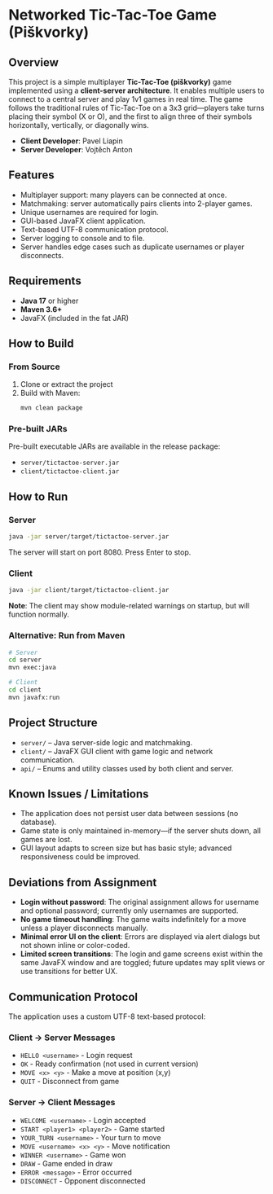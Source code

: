 # Networked Tic-Tac-Toe Game (Piškvorky)

## Overview

This project is a simple multiplayer **Tic-Tac-Toe (piškvorky)** game implemented using a **client-server architecture**. It enables multiple users to connect to a central server and play 1v1 games in real time. The game follows the traditional rules of Tic-Tac-Toe on a 3x3 grid—players take turns placing their symbol (X or O), and the first to align three of their symbols horizontally, vertically, or diagonally wins.

- **Client Developer**: Pavel Liapin
- **Server Developer**: Vojtěch Anton

## Features

- Multiplayer support: many players can be connected at once.
- Matchmaking: server automatically pairs clients into 2-player games.
- Unique usernames are required for login.
- GUI-based JavaFX client application.
- Text-based UTF-8 communication protocol.
- Server logging to console and to file.
- Server handles edge cases such as duplicate usernames or player disconnects.

## Requirements

- **Java 17** or higher
- **Maven 3.6+**
- JavaFX (included in the fat JAR)

## How to Build

### From Source

1. Clone or extract the project
2. Build with Maven:
   ```bash
   mvn clean package
   ```

### Pre-built JARs

Pre-built executable JARs are available in the release package:
- `server/tictactoe-server.jar`
- `client/tictactoe-client.jar`

## How to Run

### Server

```bash
java -jar server/target/tictactoe-server.jar
```

The server will start on port 8080. Press Enter to stop.

### Client

```bash
java -jar client/target/tictactoe-client.jar
```

**Note**: The client may show module-related warnings on startup, but will function normally.

### Alternative: Run from Maven

```bash
# Server
cd server
mvn exec:java

# Client
cd client
mvn javafx:run
```
## Project Structure

- `server/` – Java server-side logic and matchmaking.
- `client/` – JavaFX GUI client with game logic and network communication.
- `api/` – Enums and utility classes used by both client and server.

## Known Issues / Limitations

- The application does not persist user data between sessions (no database).
- Game state is only maintained in-memory—if the server shuts down, all games are lost.
- GUI layout adapts to screen size but has basic style; advanced responsiveness could be improved.

## Deviations from Assignment

- **Login without password**: The original assignment allows for username and optional password; currently only usernames are supported.
- **No game timeout handling**: The game waits indefinitely for a move unless a player disconnects manually.
- **Minimal error UI on the client**: Errors are displayed via alert dialogs but not shown inline or color-coded.
- **Limited screen transitions**: The login and game screens exist within the same JavaFX window and are toggled; future updates may split views or use transitions for better UX.

## Communication Protocol

The application uses a custom UTF-8 text-based protocol:

### Client → Server Messages
- `HELLO <username>` - Login request
- `OK` - Ready confirmation (not used in current version)
- `MOVE <x> <y>` - Make a move at position (x,y)
- `QUIT` - Disconnect from game

### Server → Client Messages
- `WELCOME <username>` - Login accepted
- `START <player1> <player2>` - Game started
- `YOUR_TURN <username>` - Your turn to move
- `MOVE <username> <x> <y>` - Move notification
- `WINNER <username>` - Game won
- `DRAW` - Game ended in draw
- `ERROR <message>` - Error occurred
- `DISCONNECT` - Opponent disconnected
